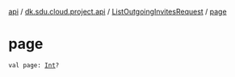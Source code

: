 [api](../../index.md) / [dk.sdu.cloud.project.api](../index.md) / [ListOutgoingInvitesRequest](index.md) / [page](./page.md)

# page

`val page: `[`Int`](https://kotlinlang.org/api/latest/jvm/stdlib/kotlin/-int/index.html)`?`